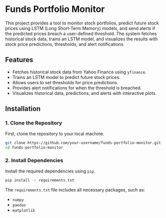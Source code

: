 # Funds Portfolio Monitor

This project provides a tool to monitor stock portfolios, predict future stock prices using LSTM (Long Short-Term Memory) models, and send alerts if the predicted prices breach a user-defined threshold. The system fetches historical stock data, trains an LSTM model, and visualizes the results with stock price predictions, thresholds, and alert notifications.

## Features
- Fetches historical stock data from Yahoo Finance using `yfinance`.
- Trains an LSTM model to predict future stock prices.
- Allows users to set thresholds for price predictions.
- Provides alert notifications for when the threshold is breached.
- Visualizes historical data, predictions, and alerts with interactive plots.

## Installation

### 1. Clone the Repository
First, clone the repository to your local machine.

```bash
git clone https://github.com/your-username/funds-portfolio-monitor.git
cd funds-portfolio-monitor
```
### 2. Install Dependencies
Install the required dependencies using `pip`.

```bash
pip install -r requirements.txt
```
The `requirements.txt` file includes all necessary packages, such as:
- `numpy`
- `pandas`
- `matplotlib`
- `yfinance`
- `scikit-learn`
- `tensorflow`

## Usage

### 1. Run the Program
Run the main script to fetch stock data, train the LSTM model, and visualize the results.

```bash
python main.py
```
### 2. Input Stock Tickers and Thresholds
The program will prompt you to input the stock tickers you want to monitor (comma-separated). It will also ask you to enter the threshold price for each stock.

### 3. View Results
Once the program runs, it will display:
- **Stock graphs:** Historical prices (default period is 5 years), predicted prices (next 10 days), and threshold lines.
- **Alerts:** If the predicted price breaches the threshold, an alert message will be displayed below the graph.